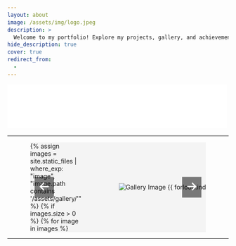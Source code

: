 ```yaml
---
layout: about
image: /assets/img/logo.jpeg
description: >
  Welcome to my portfolio! Explore my projects, gallery, and achievements in business analytics, data science, and more.
hide_description: true
cover: true
redirect_from:
  - 
---
```


<!-- Welcome Section -->
![Hello World Image](/assets/img/hello.gif)

---

<!--author-->

<!-- Custom Carousel Section -->
<div id="galleryCarousel" class="carousel">
  <div class="carousel-images" id="carousel-images">
    {% assign images = site.static_files | where_exp: "image", "image.path contains '/assets/gallery/'" %}
    {% if images.size > 0 %}
      {% for image in images %}
      <div class="carousel-item {% if forloop.first %}active{% endif %}">
        <img src="{{ image.path }}" alt="Gallery Image {{ forloop.index }}" loading="lazy">
      </div>
      {% endfor %}
    {% else %}
      <div class="carousel-item active">
        <img src="/assets/img/default.jpg" alt="Default Image" loading="lazy">
      </div>
    {% endif %}
  </div>
  <button class="carousel-button left" id="carousel-left" aria-label="Previous slide">
    <svg xmlns="http://www.w3.org/2000/svg" viewBox="0 0 448 512" style="width: 24px; height: 24px; fill: white;">
      <path d="M9.4 233.4c-12.5 12.5-12.5 32.8 0 45.3l160 160c12.5 12.5 32.8 12.5 45.3 0s12.5-32.8 0-45.3L109.2 288 416 288c17.7 0 32-14.3 32-32s-14.3-32-32-32l-306.7 0L214.6 118.6c12.5-12.5 12.5-32.8 0-45.3s-32.8-12.5-45.3 0l-160 160z"/>
    </svg>
  </button>
  <button class="carousel-button right" id="carousel-right" aria-label="Next slide">
    <svg xmlns="http://www.w3.org/2000/svg" viewBox="0 0 448 512" style="width: 24px; height: 24px; fill: white;">
      <path d="M438.6 278.6c12.5-12.5 12.5-32.8 0-45.3l-160-160c-12.5-12.5-32.8-12.5-45.3 0s-12.5 32.8 0 45.3L338.8 224 32 224c-17.7 0-32 14.3-32 32s14.3 32 32 32l306.7 0L229.4 393.4c-12.5 12.5-12.5 32.8 0 45.3s32.8 12.5 45.3 0l160-160z"/>
    </svg>
  </button>
</div>

<style>
  .carousel {
    position: relative;
    width: 400px;
    margin: 0 auto;
    overflow: hidden;
    background-color: #f4f4f4;
  }

  .carousel-images {
    display: flex;
    transition: transform 0.5s ease-in-out;
  }

  .carousel-item {
    flex: 0 0 100%;
    display: flex;
    justify-content: center;
    align-items: center;
  }

  .carousel-item img {
    max-width: 100%;
    height: auto;
    object-fit: contain;
    display: block;
  }

  .carousel-button {
    position: absolute;
    top: 50%;
    transform: translateY(-50%);
    background-color: rgba(0, 0, 0, 0.5);
    border: none;
    padding: 10px;
    cursor: pointer;
    z-index: 10;
  }

  .carousel-button.left {
    left: 10px;
  }

  .carousel-button.right {
    right: 10px;
  }

  @media (max-width: 768px) {
    .carousel-button {
      padding: 5px;
      top: 40%;
    }
  }
</style>

<script>
  {% raw %}
  document.addEventListener("DOMContentLoaded", () => {
    const images = document.querySelectorAll(".carousel-item");
    const imagesContainer = document.getElementById("carousel-images");
    const leftButton = document.getElementById("carousel-left");
    const rightButton = document.getElementById("carousel-right");
    let currentIndex = 0;

    function updateCarousel() {
      const offset = currentIndex * -100;
      imagesContainer.style.transform = `translateX(${offset}%)`;
    }

    function moveSlide(direction) {
      currentIndex = (currentIndex + direction + images.length) % images.length;
      updateCarousel();
    }

    // Button Click Handlers
    leftButton.addEventListener("click", () => moveSlide(-1));
    rightButton.addEventListener("click", () => moveSlide(1));

    // Auto-Switch Slides
    let autoSwitch = setInterval(() => moveSlide(1), 5000);

    // Pause Auto-Switch on Interaction
    [leftButton, rightButton].forEach(button =>
      button.addEventListener("click", () => {
        clearInterval(autoSwitch);
        autoSwitch = setInterval(() => moveSlide(1), 5000);
      })
    );

    // Initialize carousel
    updateCarousel();
  });
  {% endraw %}
</script>
---
